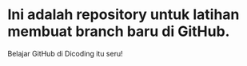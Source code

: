# Ini adalah repository untuk latihan membuat branch baru di GitHub.
Belajar GitHub di Dicoding itu seru!


